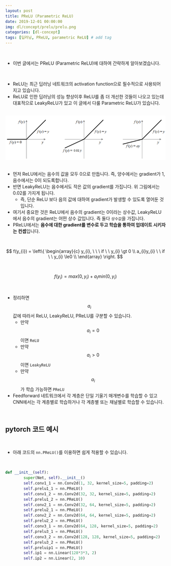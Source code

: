 ```yaml
---
layout: post
title: PReLU (Parametric ReLU)
date: 2019-12-01 00:00:00
img: dl/concept/prelu/prelu.png
categories: [dl-concept] 
tags: [딥러닝, PReLU, parametric ReLU] # add tag
---
```


<br>

- 이번 글에서는 PReLU (Parametric ReLU)에 대하여 간략하게 알아보겠습니다.

<br>

- ReLU는 최근 딥러닝 네트워크의 activation function으로 필수적으로 사용되어 지고 있습니다.
- ReLU로 인한 딥러닝의 성능 향상이후 ReLU를 좀 더 개선한 것들이 나오고 있는데 대표적으로 LeakyReLU가 있고 이 글에서 다룰 Parametric ReLU가 있습니다.

<br>
<center><img src="../assets/img/dl/concept/prelu/prelu.png" alt="Drawing" style="width: 800px;"/></center>
<br>

- 먼저 ReLU에서는 음수의 값을 모두 0으로 만듭니다. 즉, 양수에서는 gradient가 1, 음수에서는 0이 되도록합니다.
- 반면 LeakyReLU는 음수에서도 작은 값의 gradient를 가집니다. 위 그림에서는 0.02를 가지게 됩니다. 
    - 즉, 단순 ReLU 보다 음의 값에 대하여 gradient가 발생할 수 있도록 열어둔 것입니다.
- 여기서 중요한 것은 ReLU에서 음수의 gradient는 0이라는 상수값, LeakyReLU 에서 음수의 gradient는 어떤 상수 값입니다. 즉 둘다 `상수값`을 가집니다.
- PReLU에서는 **음수에 대한 gradient를 변수로 두고 학습을 통하여 업데이트 시키자는 컨셉**입니다.

<br>

$$
f(y_{i}) = \left\{ 
\begin{array}{c}
y_{i}, \ \ \ if \ \  y_{i} \gt 0 \\ 
a_{i}y_{i} \ \ if \ \  y_{i} \le0 \\ 
\end{array}
\right. 
$$

<br>

$$ f(y_{i}) = max(0, y_{i}) + a_{i}min(0, y_{i}) $$

<br>

- 정리하면 $$ a_{i} $$ 값에 따라서 ReLU, LeakyReLU, PReLU를 구분할 수 있습니다.
    - 만약 $$ a_{i} = 0 $$이면 `ReLU`
    - 만약 $$ a_{i} > 0 $$이면 `LeakyReLU`
    - 만약 $$ a_{i} $$가 학습 가능하면 `PReLU`
- Feedforward 네트워크에서 각 계층은 단일 기울기 매개변수를 학습할 수 있고 CNN에서는 각 계층별로 학습하거나 각 계층별 또는 채널별로 학습할 수 있습니다. 

<br>

## **pytorch 코드 예시**

<br>

- 아래 코드의 `nn.PReLU()`를 이용하면 쉽게 적용할 수 있습니다.

<br>

```python
def __init__(self):
        super(Net, self).__init__()
        self.conv1_1 = nn.Conv2d(1, 32, kernel_size=5, padding=2)
        self.prelu1_1 = nn.PReLU()
        self.conv1_2 = nn.Conv2d(32, 32, kernel_size=5, padding=2)
        self.prelu1_2 = nn.PReLU()
        self.conv2_1 = nn.Conv2d(32, 64, kernel_size=5, padding=2)
        self.prelu2_1 = nn.PReLU()
        self.conv2_2 = nn.Conv2d(64, 64, kernel_size=5, padding=2)
        self.prelu2_2 = nn.PReLU()
        self.conv3_1 = nn.Conv2d(64, 128, kernel_size=5, padding=2)
        self.prelu3_1 = nn.PReLU()
        self.conv3_2 = nn.Conv2d(128, 128, kernel_size=5, padding=2)
        self.prelu3_2 = nn.PReLU()
        self.preluip1 = nn.PReLU()
        self.ip1 = nn.Linear(128*3*3, 2)
        self.ip2 = nn.Linear(2, 10) 
```